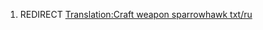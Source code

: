 1.  REDIRECT [Translation:Craft weapon sparrowhawk
    txt/ru](Translation:Craft_weapon_sparrowhawk_txt/ru "wikilink")